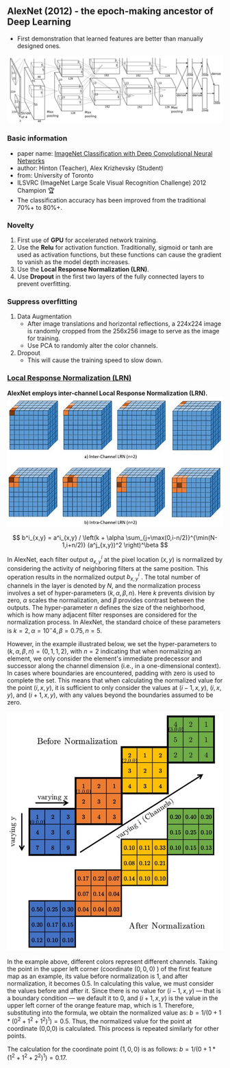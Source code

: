 ## AlexNet (2012) - the epoch-making ancestor of Deep Learning
- First demonstration that learned features are better than manually designed ones.

![AlexNet](https://github.com/kunlin1013/Classification_Model/blob/main/AlexNet%20(2012)/img/Architecture.png)

### Basic information
- paper name: [ImageNet Classification with Deep Convolutional Neural Networks](https://papers.nips.cc/paper_files/paper/2012/hash/c399862d3b9d6b76c8436e924a68c45b-Abstract.html)
- author: Hinton (Teacher), Alex Krizhevsky (Student)
- from: University of Toronto
- ILSVRC (ImageNet Large Scale Visual Recognition Challenge) 2012 Champion :trophy:
- The classification accuracy has been improved from the traditional 70%+ to 80%+.

### Novelty
1. First use of **GPU** for accelerated network training.
2. Use the **Relu** for activation function. Traditionally, sigmoid or tanh are used as activation functions, but these functions can cause the gradient to vanish as the model depth increases.
3. Use the **Local Response Normalization (LRN)**.
4. Use **Dropout** in the first two layers of the fully connected layers to prevent overfitting.

### Suppress overfitting
1. Data Augmentation
   - After image translations and horizontal reflections, a 224x224 image is randomly cropped from the 256x256 image to serve as the image for training.
   - Use PCA to randomly alter the color channels.
2. Dropout
   - This will cause the training speed to slow down.

### [Local Response Normalization (LRN)](<https://towardsdatascience.com/difference-between-local-response-normalization-and-batch-normalization-272308c034ac>)
**AlexNet employs inter-channel Local Response Normalization (LRN).**
![LRN1](https://github.com/kunlin1013/Classification_Model/blob/main/AlexNet%20(2012)/img/LRN_1.jpeg)

$$
b^i_{x,y} = a^i_{x,y} / \left(k + \alpha \sum_{j=\max(0,i-n/2)}^{\min(N-1,i+n/2)} (a^j_{x,y})^2 \right)^\beta
$$
   
In AlexNet, each filter output $a^i_{x,y}$ at the pixel location $(x,y)$ is normalized by considering the activity of neighboring filters at the same position. This operation results in the normalized output $b^i_{x,y}$ .  The total number of channels in the layer is denoted by $N$, and the normalization process involves a set of hyper-parameters $(k,\alpha,\beta,n)$. Here $k$ prevents division by zero, $\alpha$ scales the normalization, and $\beta$ provides contrast between the outputs. The hyper-parameter $n$ defines the size of the neighborhood, which is how many adjacent filter responses are considered for the normalization process. In AlexNet, the standard choice of these parameters is $k=2, \alpha=10^-4, \beta=0.75, n=5$.

However, in the example illustrated below, we set the hyper-parameters to $(k,\alpha,\beta,n)=(0,1,1,2)$, with $n=2$ indicating that when normalizing an element, we only consider the element's immediate predecessor and successor along the channel dimension (i.e., in a one-dimensional context). In cases where boundaries are encountered, padding with zero is used to complete the set. This means that when calculating the normalized value for the point $(i, x, y)$, it is sufficient to only consider the values at $(i-1, x, y)$, $(i, x, y)$, and $(i+1, x, y)$, with any values beyond the boundaries assumed to be zero.

![LRN2](https://github.com/kunlin1013/Classification_Model/blob/main/AlexNet%20(2012)/img/LRN_2.jpeg)

In the example above, different colors represent different channels. Taking the point in the upper left corner (coordinate $(0,0,0)$ ) of the first feature map as an example, its value before normalization is $1$, and after normalization, it becomes $0.5$. In calculating this value, we must consider the values before and after it. Since there is no value for $(i-1, x, y)$ — that is a boundary condition — we default it to $0$, and $(i+1, x, y)$ is the value in the upper left corner of the orange feature map, which is $1$. Therefore, substituting into the formula, we obtain the normalized value as: $b=1/(0+1*(0^2+1^2+1^2)^1)=0.5$. Thus, the normalized value for the point at coordinate (0,0,0) is calculated. This process is repeated similarly for other points.

The calculation for the coordinate point $(1,0,0)$ is as follows: $b=1/(0+1*(1^2+1^2+2^2)^1)=0.17$.

